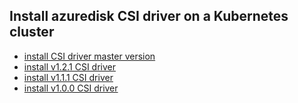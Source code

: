 ## Install azuredisk CSI driver on a Kubernetes cluster

 - [install CSI driver master version](./install-csi-driver-master.md)
 - [install v1.2.1 CSI driver](./install-csi-driver-v1.2.1.md)
 - [install v1.1.1 CSI driver](./install-csi-driver-v1.1.1.md)
 - [install v1.0.0 CSI driver](./install-csi-driver-v1.0.0.md)
